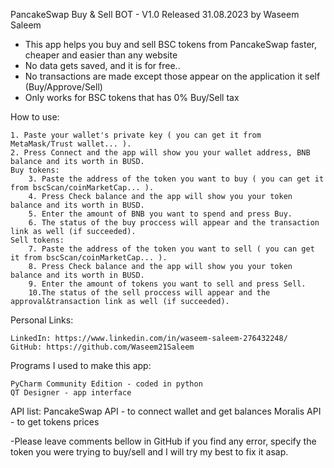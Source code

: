 PancakeSwap Buy & Sell BOT - V1.0 Released 31.08.2023 by Waseem Saleem


- This app helps you buy and sell BSC tokens from PancakeSwap faster, cheaper and easier than any website
- No data gets saved, and it is for free.. 
- No transactions are made except those appear on the application it self (Buy/Approve/Sell)
- Only works for BSC tokens that has 0% Buy/Sell tax 


How to use:

	1. Paste your wallet's private key ( you can get it from MetaMask/Trust wallet... ).
	2. Press Connect and the app will show you your wallet address, BNB balance and its worth in BUSD.
	Buy tokens:
		3. Paste the address of the token you want to buy ( you can get it from bscScan/coinMarketCap... ).
		4. Press Check balance and the app will show you your token balance and its worth in BUSD.
		5. Enter the amount of BNB you want to spend and press Buy.
		6. The status of the buy proccess will appear and the transaction link as well (if succeeded).
	Sell tokens:
		7. Paste the address of the token you want to sell ( you can get it from bscScan/coinMarketCap... ).
		8. Press Check balance and the app will show you your token balance and its worth in BUSD.
		9. Enter the amount of tokens you want to sell and press Sell.
		10.The status of the sell proccess will appear and the approval&transaction link as well (if succeeded).


Personal Links:

	LinkedIn: https://www.linkedin.com/in/waseem-saleem-276432248/
	GitHub: https://github.com/Waseem21Saleem

Programs I used to make this app:

	PyCharm Community Edition - coded in python
 	QT Designer - app interface

API list:
	PancakeSwap API - to connect wallet and get balances
 	Moralis API - to get tokens prices

-Please leave comments bellow in GitHub if you find any error, specify the token you were trying to buy/sell and I will try my best to fix it asap.


